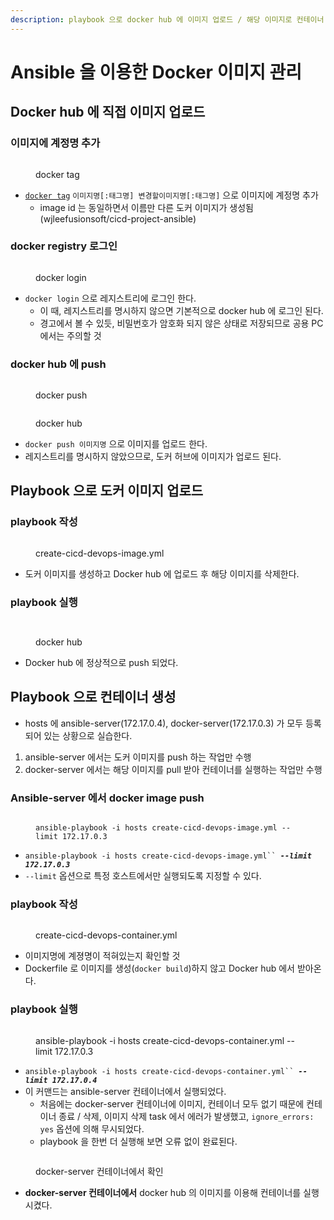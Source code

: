 ```yaml
---
description: playbook 으로 docker hub 에 이미지 업로드 / 해당 이미지로 컨테이너 생성
---
```


# Ansible 을 이용한 Docker 이미지 관리

## Docker hub 에 직접 이미지 업로드

### 이미지에 계정명 추가

<figure><img src="../../.gitbook/assets/image (3).png" alt=""><figcaption><p>docker tag</p></figcaption></figure>

* [`docker tag`](../appendix/docker.md#docker-tag) `이미지명[:태그명] 변경할이미지명[:태그명]` 으로 이미지에 계정명 추가
  * image id 는 동일하면서 이름만 다른 도커 이미지가 생성됨(wjleefusionsoft/cicd-project-ansible)

### docker registry 로그인

<figure><img src="../../.gitbook/assets/image (6).png" alt=""><figcaption><p>docker login</p></figcaption></figure>

* `docker login` 으로 레지스트리에 로그인 한다.
  * 이 때, 레지스트리를 명시하지 않으면 기본적으로 docker hub 에 로그인 된다.
  * 경고에서 볼 수 있듯, 비밀번호가 암호화 되지 않은 상태로 저장되므로 공용 PC 에서는 주의할 것

### docker hub 에 push

<figure><img src="../../.gitbook/assets/image (7).png" alt=""><figcaption><p>docker push</p></figcaption></figure>

<figure><img src="../../.gitbook/assets/image (2) (1).png" alt=""><figcaption><p>docker hub </p></figcaption></figure>

* `docker push 이미지명` 으로 이미지를 업로드 한다.
* 레지스트리를 명시하지 않았으므로, 도커 허브에 이미지가 업로드 된다.



## Playbook 으로 도커 이미지 업로드

### playbook 작성

<figure><img src="../../.gitbook/assets/image (3) (1).png" alt=""><figcaption><p>create-cicd-devops-image.yml</p></figcaption></figure>

* 도커 이미지를 생성하고 Docker hub 에 업로드 후 해당 이미지를 삭제한다.

### playbook 실행

<figure><img src="../../.gitbook/assets/image (4).png" alt=""><figcaption></figcaption></figure>

<figure><img src="../../.gitbook/assets/image (5).png" alt=""><figcaption><p>docker hub</p></figcaption></figure>

* Docker hub 에 정상적으로 push 되었다.

## Playbook 으로 컨테이너 생성

* hosts 에 ansible-server(172.17.0.4), docker-server(172.17.0.3) 가 모두 등록되어 있는 상황으로 실습한다.

1. ansible-server 에서는 도커 이미지를 push 하는 작업만 수행
2. docker-server 에서는 해당 이미지를 pull 받아 컨테이너를 실행하는 작업만 수행

### Ansible-server 에서 docker image push

<figure><img src="../../.gitbook/assets/image (98).png" alt=""><figcaption><p><code>ansible-playbook -i hosts create-cicd-devops-image.yml --limit 172.17.0.3</code></p></figcaption></figure>

* `ansible-playbook -i hosts create-cicd-devops-image.yml`` `_**`--limit 172.17.0.3`**_
* `--limit` 옵션으로 특정 호스트에서만 실행되도록 지정할 수 있다.

### playbook 작성

<figure><img src="../../.gitbook/assets/image (97).png" alt=""><figcaption><p>create-cicd-devops-container.yml</p></figcaption></figure>

* 이미지명에 계졍명이 적혀있는지 확인할 것
* Dockerfile 로 이미지를 생성(`docker build`)하지 않고 Docker hub 에서 받아온다.

### playbook 실행

<figure><img src="../../.gitbook/assets/image (99).png" alt=""><figcaption><p>ansible-playbook -i hosts create-cicd-devops-container.yml --limit 172.17.0.3</p></figcaption></figure>

* `ansible-playbook -i hosts create-cicd-devops-container.yml`` `_**`--limit 172.17.0.4`**_
* 이 커맨드는 ansible-server 컨테이너에서 실행되었다.
  * 처음에는 docker-server 컨테이너에 이미지, 컨테이너 모두 없기 때문에 컨테이너 종료 / 삭제, 이미지 삭제 task 에서 에러가 발생했고, `ignore_errors: yes` 옵션에 의해 무시되었다.
  * playbook 을 한번 더 실행해 보면 오류 없이 완료된다.

<figure><img src="../../.gitbook/assets/image (100).png" alt=""><figcaption><p>docker-server 컨테이너에서 확인</p></figcaption></figure>

* **docker-server 컨테이너에서** docker hub 의 이미지를 이용해 컨테이너를 실행시켰다.



##
